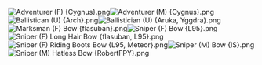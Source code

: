 ![Adventurer (F) {Cygnus}.png](https://raw.githubusercontent.com/Klokinator/FE-Repo/main/Class%20Cards/Infantry%20-%20(Bow)%20Snipers%20and%20Ballistae/Adventurer%20(F)%20%7BCygnus%7D.png "Adventurer (F) {Cygnus}.png")![Adventurer (M) {Cygnus}.png](https://raw.githubusercontent.com/Klokinator/FE-Repo/main/Class%20Cards/Infantry%20-%20(Bow)%20Snipers%20and%20Ballistae/Adventurer%20(M)%20%7BCygnus%7D.png "Adventurer (M) {Cygnus}.png")![Ballistican (U) {Arch}.png](https://raw.githubusercontent.com/Klokinator/FE-Repo/main/Class%20Cards/Infantry%20-%20(Bow)%20Snipers%20and%20Ballistae/Ballistican%20(U)%20%7BArch%7D.png "Ballistican (U) {Arch}.png")![Ballistician (U) {Aruka, Yggdra}.png](https://raw.githubusercontent.com/Klokinator/FE-Repo/main/Class%20Cards/Infantry%20-%20(Bow)%20Snipers%20and%20Ballistae/Ballistician%20(U)%20%7BAruka,%20Yggdra%7D.png "Ballistician (U) {Aruka, Yggdra}.png")![Marksman (F) Bow {flasuban}.png](https://raw.githubusercontent.com/Klokinator/FE-Repo/main/Class%20Cards/Infantry%20-%20(Bow)%20Snipers%20and%20Ballistae/Marksman%20(F)%20Bow%20%7Bflasuban%7D.png "Marksman (F) Bow {flasuban}.png")![Sniper (F) Bow {L95}.png](https://raw.githubusercontent.com/Klokinator/FE-Repo/main/Class%20Cards/Infantry%20-%20(Bow)%20Snipers%20and%20Ballistae/Sniper%20(F)%20Bow%20%7BL95%7D.png "Sniper (F) Bow {L95}.png")![Sniper (F) Long Hair Bow {flasuban, L95}.png](https://raw.githubusercontent.com/Klokinator/FE-Repo/main/Class%20Cards/Infantry%20-%20(Bow)%20Snipers%20and%20Ballistae/Sniper%20(F)%20Long%20Hair%20Bow%20%7Bflasuban,%20L95%7D.png "Sniper (F) Long Hair Bow {flasuban, L95}.png")![Sniper (F) Riding Boots Bow {L95, Meteor}.png](https://raw.githubusercontent.com/Klokinator/FE-Repo/main/Class%20Cards/Infantry%20-%20(Bow)%20Snipers%20and%20Ballistae/Sniper%20(F)%20Riding%20Boots%20Bow%20%7BL95,%20Meteor%7D.png "Sniper (F) Riding Boots Bow {L95, Meteor}.png")![Sniper (M) Bow {IS}.png](https://raw.githubusercontent.com/Klokinator/FE-Repo/main/Class%20Cards/Infantry%20-%20(Bow)%20Snipers%20and%20Ballistae/Sniper%20(M)%20Bow%20%7BIS%7D.png "Sniper (M) Bow {IS}.png")![Sniper (M) Hatless Bow {RobertFPY}.png](https://raw.githubusercontent.com/Klokinator/FE-Repo/main/Class%20Cards/Infantry%20-%20(Bow)%20Snipers%20and%20Ballistae/Sniper%20(M)%20Hatless%20Bow%20%7BRobertFPY%7D.png "Sniper (M) Hatless Bow {RobertFPY}.png")
